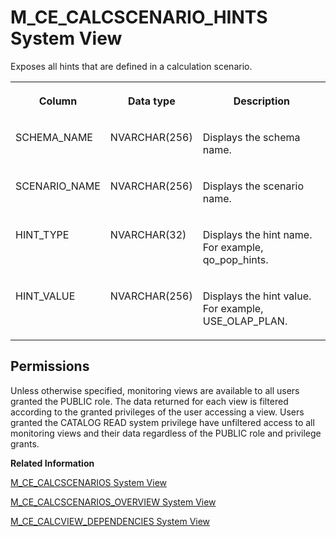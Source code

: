 <!-- loiob16d75aff9b04d8b8b491a04050b69d8 -->

# M\_CE\_CALCSCENARIO\_HINTS System View

Exposes all hints that are defined in a calculation scenario.




<table>
<tr>
<th valign="top">

Column

</th>
<th valign="top">

Data type

</th>
<th valign="top">

Description

</th>
</tr>
<tr>
<td valign="top">

SCHEMA\_NAME

</td>
<td valign="top">

NVARCHAR\(256\)

</td>
<td valign="top">

Displays the schema name.

</td>
</tr>
<tr>
<td valign="top">

SCENARIO\_NAME

</td>
<td valign="top">

NVARCHAR\(256\)

</td>
<td valign="top">

Displays the scenario name.

</td>
</tr>
<tr>
<td valign="top">

HINT\_TYPE

</td>
<td valign="top">

NVARCHAR\(32\)

</td>
<td valign="top">

Displays the hint name. For example, qo\_pop\_hints.

</td>
</tr>
<tr>
<td valign="top">

HINT\_VALUE

</td>
<td valign="top">

NVARCHAR\(256\)

</td>
<td valign="top">

Displays the hint value. For example, USE\_OLAP\_PLAN.

</td>
</tr>
</table>



<a name="loiob16d75aff9b04d8b8b491a04050b69d8__section_gdd_nzv_rbc"/>

## Permissions

Unless otherwise specified, monitoring views are available to all users granted the PUBLIC role. The data returned for each view is filtered according to the granted privileges of the user accessing a view. Users granted the CATALOG READ system privilege have unfiltered access to all monitoring views and their data regardless of the PUBLIC role and privilege grants.

**Related Information**  


[M\_CE\_CALCSCENARIOS System View](m-ce-calcscenarios-system-view-20a9c2a.md "Provides all available calculation scenarios.")

[M\_CE\_CALCSCENARIOS\_OVERVIEW System View](m-ce-calcscenarios-overview-system-view-d206937.md "Provides an overview of Calcscenarios without JSON representation.")

[M\_CE\_CALCVIEW\_DEPENDENCIES System View](m-ce-calcview-dependencies-system-view-20a9f21.md "Provides all views that are referencing a CalculationScenario.")

